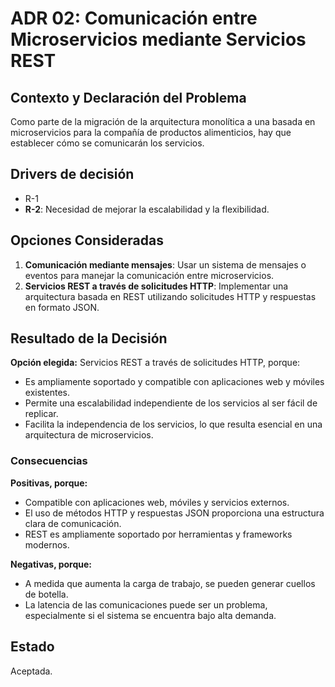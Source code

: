 # ADR 02: Comunicación entre Microservicios mediante Servicios REST 

## Contexto y Declaración del Problema  
Como parte de la migración de la arquitectura monolítica a una basada en microservicios para la compañía de productos alimenticios, hay que establecer cómo se comunicarán los servicios. 

## Drivers de decisión  
* R-1
* **R-2**: Necesidad de mejorar la escalabilidad y la flexibilidad.

## Opciones Consideradas  
1. **Comunicación mediante mensajes**: Usar un sistema de mensajes o eventos para manejar la comunicación entre microservicios.
3. **Servicios REST a través de solicitudes HTTP**: Implementar una arquitectura basada en REST utilizando solicitudes HTTP y respuestas en formato JSON.

## Resultado de la Decisión  
**Opción elegida:** Servicios REST a través de solicitudes HTTP, porque:  
* Es ampliamente soportado y compatible con aplicaciones web y móviles existentes.  
* Permite una escalabilidad independiente de los servicios al ser fácil de replicar.  
* Facilita la independencia de los servicios, lo que resulta esencial en una arquitectura de microservicios.

### Consecuencias  
**Positivas, porque:**  
* Compatible con aplicaciones web, móviles y servicios externos.  
* El uso de métodos HTTP y respuestas JSON proporciona una estructura clara de comunicación.  
* REST es ampliamente soportado por herramientas y frameworks modernos.  

**Negativas, porque:**  
* A medida que aumenta la carga de trabajo, se pueden generar cuellos de botella. 
* La latencia de las comunicaciones puede ser un problema, especialmente si el sistema se encuentra bajo alta demanda.

## Estado  
Aceptada.
